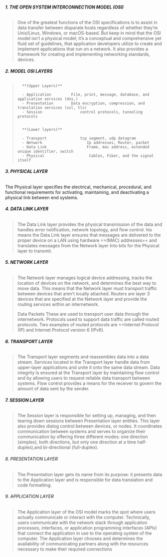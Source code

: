 ###### **1. THE OPEN SYSTEM INTERCONNECTION MODEL (OSI)**

> 
> 	One of the greatest functions of the OSI specifications is to assist in data transfer between disparate hosts regardless of whether they’re Unix/Linux, Windows, or macOS-based. But keep  in mind that the OSI model isn’t a physical model; it’s a conceptual and comprehensive yet fluid set of guidelines, that application developers utilize to create and implement  applications that run on a network. It also provides a framework for creating and implementing networking standards, devices. 






###### **2. MODEL OSI LAYERS**

> 
> 		**(Upper Layers)**
> 
> 		- Application      	  File, print, message, database, and application services (dns,)
> 		- Presentation		  Data encryption, compression, and translation services (ssl, tls)
> 		- Session		          control protocols, tunneling protocols							
> 
> 
> 		**(Lower layers)**
> 
> 		- Transport		          tcp segment, udp datagram
> 		- Network                    Ip addresses, Router, packet 
> 		- Data Link                  Frame, mac address, extended unique identifier, switch
> 		- Physical                    Cables, Fiber, and the signal itself



 

###### **3. PHYSICAL LAYER** 

The Physical layer specifies the electrical, mechanical, procedural, and functional requirements for activating, maintaining, and deactivating a physical link between end systems.





###### **4. DATA LINK LAYER** 

> 
> 	The Data Link layer provides the physical transmission of the data and handles error notification, network topology, and flow control. his means the Data Link layer ensures that messages are delivered to the proper device on a LAN using hardware ==(MAC) addresses== and translates messages from the Network layer Into bits for the Physical layer to transmit.






###### **5. NETWORK LAYER** 

> 
> 	The Network layer manages logical device addressing, tracks the location of devices on the network, and determines the best way to move data. This means that the Network layer must transport traffic between devices that aren’t locally attached. Routers are layer 3 devices that are specified at the Network layer and provide the routing services within an internetwork.
> 	
> 	Data Packets These are used to transport user data through the internetwork. Protocols used to support data traffic are called routed protocols. Two examples of routed protocols are ==Internet Protocol (IP) and  Internet Protocol version 6 (IPv6).






###### **6. TRANSPORT LAYER** 

> 
> 	The Transport layer segments and reassembles data into a data stream. Services located in the Transport layer handle data from upper-layer applications and unite it onto the same data stream. Data integrity is ensured at the Transport layer by maintaining flow control and by allowing users to request reliable data transport between systems. Flow control provides a means for the receiver to govern the amount of data sent by the sender.
> 






###### **7.  SESSION LAYER** 

> 
> 	The Session layer is responsible for setting up, managing, and then tearing down sessions between Presentation layer entities. This layer also provides dialog control  between devices, or nodes. It coordinates communication between systems and serves to organize their communication by offering three different modes: one direction (simplex), both directions, but only one direction at a time half-duplex),and bi-directional (full-duplex).







###### 8. PRESENTATION LAYER 

> 
> The Presentation layer gets its name from its purpose: it presents data to the Application layer and is responsible for data translation and code formatting. 






###### 9. APPLICATION LAYER 

> 
> 	The Application layer of the OSI model marks the spot where users actually communicate or interact with the computer. Technically, users communicate with the network stack through application processes, interfaces, or application programming interfaces (APIs) that connect the application in use to the operating system of the computer. The Application layer chooses and determines the availability of communicating partners along with the resources necessary to make their required connections